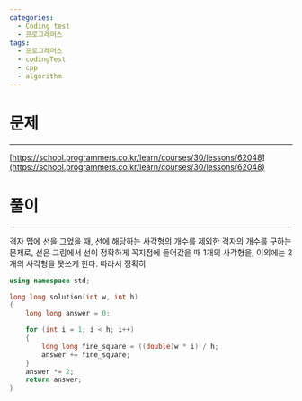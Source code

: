 ```yaml
---
categories:
  - Coding test
  - 프로그래머스
tags:
  - 프로그래머스
  - codingTest
  - cpp
  - algorithm
---
```

# 문제
___

[https://school.programmers.co.kr/learn/courses/30/lessons/62048](https://school.programmers.co.kr/learn/courses/30/lessons/62048)

# 풀이
___

격자 맵에 선을 그었을 때, 선에 해당하는 사각형의 개수를 제외한 격자의 개수를 구하는 문제로, 선은 그림에서 선이 정확하게 꼭지점에 들어갔을 때 1개의 사각형을, 이외에는 2개의 사각형을 못쓰게 한다. 따라서 정확히 

```c++
using namespace std;

long long solution(int w, int h) 
{
    long long answer = 0;

    for (int i = 1; i < h; i++)
    {
        long long fine_square = ((double)w * i) / h;
        answer += fine_square;
    }
    answer *= 2;
    return answer;
}

```